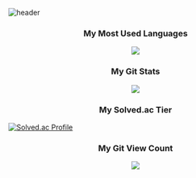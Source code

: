 ![header](https://capsule-render.vercel.app/api?type=waving&color=auto&height=200&section=header&text=Welcome!&fontSize=50&animation=twinkling)



<h3 align="center">My Most Used Languages</h3>
<p align="center">
  <a href="https://github.com/KurtYoon">
    <img align="center" src="https://github-readme-stats.vercel.app/api/top-langs/?username=KurtYoon&layout=compact&show_icons=true&show_owner=true&hide_title=false&theme=nord&hide=false" />
  </a>
</p>
<h3 align="center">My Git Stats</h3>
<p align="center">
  <a href="https://github.com/KurtYoon">
    <img align="center" src="https://github-readme-stats.vercel.app/api?username=KurtYoon&hide=false&hide_title=false&show_icons=false&include_all_commits=true&theme=nord" />
  </a>
</p>

<h3 align="center">My Solved.ac Tier</h3>
<p align="center">
  <a href="https://mazassumnida.wtf/api/v2/generate_badge?boj=kurtyoon)](https://solved.ac/kurtyoon/"/>
</p>

[![Solved.ac Profile](http://mazassumnida.wtf/api/v2/generate_badge?boj=kurtyoon)](https://solved.ac/kurtyoon/)

<h3 align="center">My Git View Count</h3>
<p align="center">
  <a href="https://hits.seeyoufarm.com"><img src="https://hits.seeyoufarm.com/api/count/incr/badge.svg?url=https%3A%2F%2Fgithub.com%2FKurtYoon%2Fhit-counter&count_bg=%23484947&title_bg=%23A29191&icon=github.svg&icon_color=%23E7E7E7&title=View&edge_flat=false"/></a>               
</p>
  
